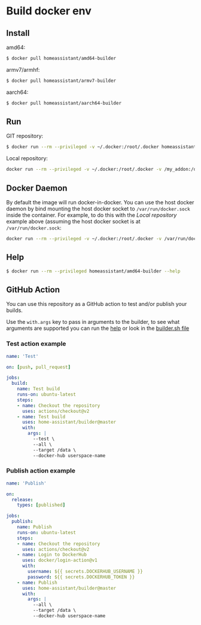 # Build docker env

## Install

amd64:
```bash
$ docker pull homeassistant/amd64-builder
```

armv7/armhf:
```bash
$ docker pull homeassistant/armv7-builder
```

aarch64:
```bash
$ docker pull homeassistant/aarch64-builder
```

## Run

GIT repository:
```bash
$ docker run --rm --privileged -v ~/.docker:/root/.docker homeassistant/amd64-builder --all -t addon-folder -r https://github.com/xy/addons -b branchname
```

Local repository:
```bash
docker run --rm --privileged -v ~/.docker:/root/.docker -v /my_addon:/data homeassistant/amd64-builder --all -t /data
```

## Docker Daemon
By default the image will run docker-in-docker.  You can use the host docker daemon by bind mounting the host docker socket to `/var/run/docker.sock` inside the container.  For example, to do this with the _Local repository_ example above (assuming the host docker socket is at `/var/run/docker.sock`:

```bash
docker run --rm --privileged -v ~/.docker:/root/.docker -v /var/run/docker.sock:/var/run/docker.sock:ro -v /my_addon:/data homeassistant/amd64-builder --all -t /data
```

## Help

```bash
$ docker run --rm --privileged homeassistant/amd64-builder --help
```

## GitHub Action

You can use this repository as a GitHub action to test and/or publish your builds.

Use the `with.args` key to pass in arguments to the builder, to see what arguments are supported you can run the [help](#help) or look in the [builder.sh file](./builder.sh)

### Test action example

```yaml
name: 'Test'

on: [push, pull_request]

jobs:
  build:
    name: Test build
    runs-on: ubuntu-latest
    steps:
    - name: Checkout the repository
      uses: actions/checkout@v2
    - name: Test build
      uses: home-assistant/builder@master
      with:
        args: |
          --test \
          --all \
          --target /data \
          --docker-hub userspace-name
```

### Publish action example

```yaml
name: 'Publish'

on:
  release:
    types: [published]

jobs:
  publish:
    name: Publish
    runs-on: ubuntu-latest
    steps:
    - name: Checkout the repository
      uses: actions/checkout@v2
    - name: Login to DockerHub
      uses: docker/login-action@v1
      with:
        username: ${{ secrets.DOCKERHUB_USERNAME }}
        password: ${{ secrets.DOCKERHUB_TOKEN }}
    - name: Publish
      uses: home-assistant/builder@master
      with:
        args: |
          --all \
          --target /data \
          --docker-hub userspace-name
```

